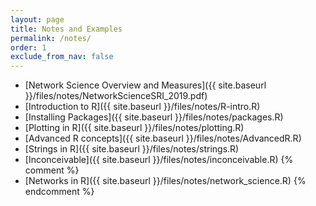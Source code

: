 ```yaml
---
layout: page
title: Notes and Examples 
permalink: /notes/
order: 1
exclude_from_nav: false
---
```

* [Network Science Overview and Measures]({{ site.baseurl }}/files/notes/NetworkScienceSRI_2019.pdf)
* [Introduction to R]({{ site.baseurl }}/files/notes/R-intro.R)
* [Installing Packages]({{ site.baseurl }}/files/notes/packages.R)
* [Plotting in R]({{ site.baseurl }}/files/notes/plotting.R)
* [Advanced R concepts]({{ site.baseurl }}/files/notes/AdvancedR.R)
* [Strings in R]({{ site.baseurl }}/files/notes/strings.R)
* [Inconceivable]({{ site.baseurl }}/files/notes/inconceivable.R)
{% comment %}
* [Networks in R]({{ site.baseurl }}/files/notes/network_science.R)
{% endcomment %}
